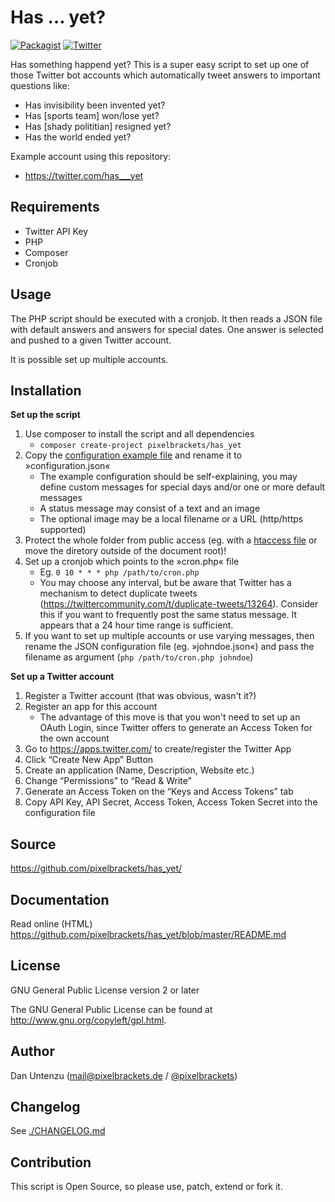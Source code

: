 Has … yet?
==========

[![Packagist](https://img.shields.io/packagist/v/pixelbrackets/has_yet.svg)](https://packagist.org/packages/pixelbrackets/has_yet/)
[![Twitter](https://img.shields.io/twitter/url/http/shields.io.svg?style=social&logo=twitter)](https://twitter.com/has___yet)

Has something happend yet? This is a super easy script to set up one of those 
Twitter bot accounts which automatically tweet answers to important questions like:

* Has invisibility been invented yet?
* Has [sports team] won/lose yet?
* Has [shady polititian] resigned yet?
* Has the world ended yet?

Example account using this repository:

* https://twitter.com/has___yet

Requirements
------------

* Twitter API Key
* PHP
* Composer
* Cronjob

Usage
-----

The PHP script should be executed with a cronjob. It then reads a JSON file
with default answers and answers for special dates. One answer is selected
and pushed to a given Twitter account.

It is possible set up multiple accounts.

Installation
------------

**Set up the script**

1. Use composer to install the script and all dependencies
    * `composer create-project pixelbrackets/has_yet`
1. Copy the [configuration example file](./configuration.json.example) and rename it to »configuration.json«
    * The example configuration should be self-explaining, you may define custom messages for special days and/or one or more default messages
    * A status message may consist of a text and an image
    * The optional image may be a local filename or a URL (http/https supported)
1. Protect the whole folder from public access (eg. with a [htaccess file](./.htaccess.example) or move the diretory outside of the document root)!
1. Set up a cronjob which points to the »cron.php« file
    * Eg. `0 10 * * * php /path/to/cron.php`
    * You may choose any interval, but be aware that Twitter has a mechanism to detect duplicate tweets (https://twittercommunity.com/t/duplicate-tweets/13264). Consider this if you want to frequently post the same status message. It appears that a 24 hour time range is sufficient.
1. If you want to set up multiple accounts or use varying messages, then rename the JSON configuration file (eg. »johndoe.json«) and pass the filename as argument (`php /path/to/cron.php johndoe`)

**Set up a Twitter account**

1. Register a Twitter account (that was obvious, wasn't it?)
1. Register an app for this account
    * The advantage of this move is that you won't need to set up an OAuth Login, since Twitter offers to generate an Access Token for the own account
1. Go to https://apps.twitter.com/ to create/register the Twitter App
1. Click “Create New App” Button
1. Create an application (Name, Description, Website etc.)
1. Change “Permissions” to “Read & Write”
1. Generate an Access Token on the “Keys and Access Tokens” tab
1. Copy API Key, API Secret, Access Token, Access Token Secret into the configuration file

Source
------

https://github.com/pixelbrackets/has_yet/

Documentation
-------------

Read online (HTML) https://github.com/pixelbrackets/has_yet/blob/master/README.md

License
-------

GNU General Public License version 2 or later

The GNU General Public License can be found at http://www.gnu.org/copyleft/gpl.html.

Author
------

Dan Untenzu (<mail@pixelbrackets.de> / [@pixelbrackets](https://github.com/pixelbrackets))

## Changelog

See [./CHANGELOG.md](CHANGELOG.md)

Contribution
------------

This script is Open Source, so please use, patch, extend or fork it.

